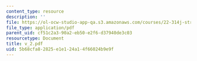 ```yaml
---
content_type: resource
description: ''
file: https://ol-ocw-studio-app-qa.s3.amazonaws.com/courses/22-314j-structural-mechanics-in-nuclear-power-technology-fall-2006/5b68cfa82825e1e124a14f66024b9e9f_v_2.pdf
file_type: application/pdf
parent_uid: cf51c2a3-90a2-eb50-e2f6-d37940de3c03
resourcetype: Document
title: v_2.pdf
uid: 5b68cfa8-2825-e1e1-24a1-4f66024b9e9f
---
```

